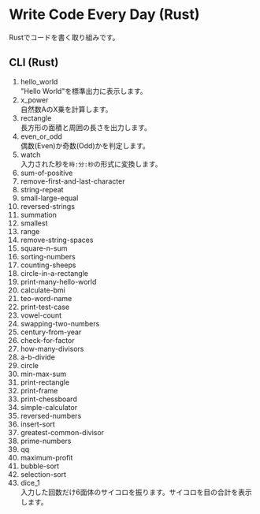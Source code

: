 # Write Code Every Day (Rust)
Rustでコードを書く取り組みです。

## CLI (Rust)
1. hello_world  
"Hello World"を標準出力に表示します。
2. x_power  
自然数AのX乗を計算します。
3. rectangle  
長方形の面積と周囲の長さを出力します。
4. even_or_odd  
偶数(Even)か奇数(Odd)かを判定します。
5. watch  
入力された秒を`時:分:秒`の形式に変換します。
6. sum-of-positive
7. remove-first-and-last-character
8. string-repeat
9. small-large-equal
10. reversed-strings
11. summation
12. smallest
13. range
14. remove-string-spaces
15. square-n-sum
16. sorting-numbers
17. counting-sheeps
18. circle-in-a-rectangle
19. print-many-hello-world
20. calculate-bmi
21. teo-word-name
22. print-test-case
23. vowel-count
24. swapping-two-numbers
25. century-from-year
26. check-for-factor
27. how-many-divisors
28. a-b-divide
29. circle
30. min-max-sum
31. print-rectangle
32. print-frame
33. print-chessboard
34. simple-calculator
35. reversed-numbers
36. insert-sort
37. greatest-common-divisor
38. prime-numbers
39. qq
40. maximum-profit
41. bubble-sort
42. selection-sort
43. dice_1  
入力した回数だけ6面体のサイコロを振ります。サイコロを目の合計を表示します。